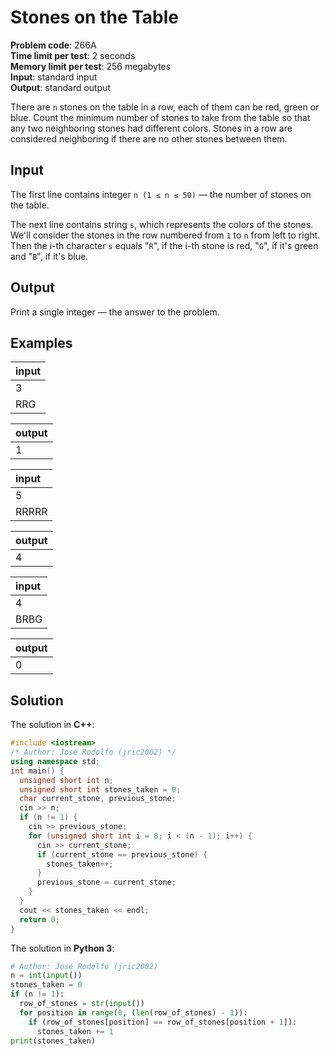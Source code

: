 # Stones on the Table
**Problem code**: 266A  
**Time limit per test**: 2 seconds  
**Memory limit per test**: 256 megabytes  
**Input**: standard input  
**Output**: standard output  

There are `n` stones on the table in a row, each of them can be red, green or blue. Count the minimum number of stones to take from the table so that any two neighboring stones had different colors. Stones in a row are considered neighboring if there are no other stones between them.

## Input
The first line contains integer `n (1 ≤ n ≤ 50)` — the number of stones on the table.

The next line contains string `s`, which represents the colors of the stones. We'll consider the stones in the row numbered from `1` to `n` from left to right. Then the i-th character `s` equals "`R`", if the i-th stone is red, "`G`", if it's green and "`B`", if it's blue.

## Output
Print a single integer — the answer to the problem.

## Examples
| input |
| :--- |
| 3 |
| RRG |

| output |
| :--- |
| 1 |

| input |
| :--- |
| 5 |
| RRRRR |

| output |
| :--- |
| 4 |

| input |
| :--- |
| 4 |
| BRBG |

| output |
| :--- |
| 0 |

## Solution
The solution in **C++**:
```cpp
#include <iostream>
/* Author: José Rodolfo (jric2002) */
using namespace std;
int main() {
  unsigned short int n;
  unsigned short int stones_taken = 0;
  char current_stone, previous_stone;
  cin >> n;
  if (n != 1) {
    cin >> previous_stone;
    for (unsigned short int i = 0; i < (n - 1); i++) {
      cin >> current_stone;
      if (current_stone == previous_stone) {
        stones_taken++;
      }
      previous_stone = current_stone;
    }
  }
  cout << stones_taken << endl;
  return 0;
}
```

The solution in **Python 3**:
```python
# Author: José Rodolfo (jric2002)
n = int(input())
stones_taken = 0
if (n != 1):
  row_of_stones = str(input())
  for position in range(0, (len(row_of_stones) - 1)):
    if (row_of_stones[position] == row_of_stones[position + 1]):
      stones_taken += 1
print(stones_taken)
```